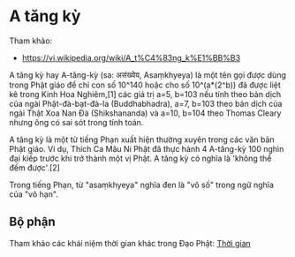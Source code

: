 # A tăng kỳ

Tham khảo:

- <https://vi.wikipedia.org/wiki/A_t%C4%83ng_k%E1%BB%B3>

A tăng kỳ hay A-tăng-kỳ (sa: असंख्येय, Asaṃkhyeya) là một tên gọi được dùng trong Phật giáo để chỉ con số 10^140 hoặc cho số 10^(a*(2^b)) đã được liệt kê trong Kinh Hoa Nghiêm,[1] các giá trị a=5, b=103 nếu tính theo bản dịch của ngài Phật-đà-bạt-đà-la (Buddhabhadra), a=7, b=103 theo bản dịch của ngài Thật Xoa Nan Ðà (Shikshananda) và a=10, b=104 theo Thomas Cleary nhưng ông có sai sót trong tính toán.

A tăng kỳ là một từ tiếng Phạn xuất hiện thường xuyên trong các văn bản Phật giáo. Ví dụ, Thích Ca Mâu Ni Phật đã thực hành 4 A-tăng-kỳ 100 nghìn đại kiếp trước khi trở thành một vị Phật. A tăng kỳ có nghĩa là 'không thể đếm được'.[2]

Trong tiếng Phạn, từ "asaṃkhyeya" nghĩa đen là "vô số" trong ngữ nghĩa của "vô hạn".

## Bộ phận

Tham khảo các khái niệm thời gian khác trong Đạo Phật: [Thời gian](thoi_gian.md)
